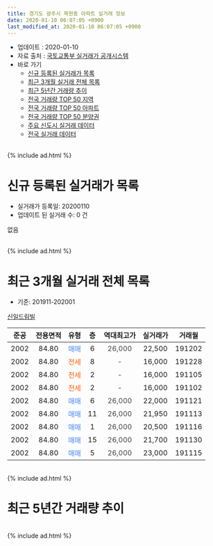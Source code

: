 ```yaml
---
title: 경기도 광주시 목현동 아파트 실거래 정보
date: 2020-01-10 06:07:05 +0900
last_modified_at: 2020-01-10 06:07:05 +0900
---
```


* 업데이트 : 2020-01-10
* 자료 출처 : [국토교통부 실거래가 공개시스템](http://rt.molit.go.kr)
* 바로 가기
    * [신규 등록된 실거래가 목록](#신규-등록된-실거래가-목록)
    * [최근 3개월 실거래 전체 목록](#최근-3개월-실거래-전체-목록)
    * [최근 5년간 거래량 추이](#최근-5년간-거래량-추이)
    * [전국 거래량 TOP 50 지역](https://inasie.github.io/apt-trade-info/최근-3개월-전국에서-가장-거래가-많이-발생한-지역)
    * [전국 거래량 TOP 50 아파트](https://inasie.github.io/apt-trade-info/최근-3개월-전국에서-가장-거래가-많이-발생한-아파트)
    * [전국 거래량 TOP 50 분양권](https://inasie.github.io/apt-trade-info/최근-3개월-전국에서-가장-거래가-많이-발생한-분양권)
    * [주요 신도시 실거래 데이터](https://inasie.github.io/apt-trade-info/주요-신도시)
    * [전국 실거래 데이터](https://inasie.github.io/apt-trade-info/전국)
<br>
{% include ad.html %}
<br>

# 신규 등록된 실거래가 목록
* 실거래가 등록일: 20200110
* 업데이트 된 실거래 수: 0 건

없음

<br>
{% include ad.html %}
<br>

# 최근 3개월 실거래 전체 목록
* 기준: 201911-202001


[신일드림빌](https://search.naver.com/search.naver?query=%EA%B2%BD%EA%B8%B0%EB%8F%84+%EA%B4%91%EC%A3%BC%EC%8B%9C+%EB%AA%A9%ED%98%84%EB%8F%99+%EC%8B%A0%EC%9D%BC%EB%93%9C%EB%A6%BC%EB%B9%8C)

|준공|전용면적|유형|층|역대최고가|실거래가|거래월|
|:---:|:---:|:---:|:---:|:---:|:---:|:---:|
|2002|84.80|<span style="color:#4285f3">매매</span>|6|<span style="color:#444444">26,000</span>|22,500|191202|
|2002|84.80|<span style="color:#ff5a00">전세</span>|8|<span style="color:#444444">-</span>|16,000|191228|
|2002|84.80|<span style="color:#ff5a00">전세</span>|2|<span style="color:#444444">-</span>|16,000|191105|
|2002|84.80|<span style="color:#ff5a00">전세</span>|2|<span style="color:#444444">-</span>|16,000|191102|
|2002|84.80|<span style="color:#4285f3">매매</span>|6|<span style="color:#444444">26,000</span>|22,000|191121|
|2002|84.80|<span style="color:#4285f3">매매</span>|11|<span style="color:#444444">26,000</span>|21,950|191113|
|2002|84.80|<span style="color:#4285f3">매매</span>|1|<span style="color:#444444">26,000</span>|20,500|191116|
|2002|84.80|<span style="color:#4285f3">매매</span>|15|<span style="color:#444444">26,000</span>|21,700|191130|
|2002|84.80|<span style="color:#4285f3">매매</span>|5|<span style="color:#444444">26,000</span>|23,000|191115|


<br>
{% include ad.html %}
<br>

# 최근 5년간 거래량 추이


<div style="width:100%;">
    <canvas id="deal_progress" height="200"></canvas>
</div>

<script>
new Chart(document.getElementById("deal_progress"), {
    type: 'line',
    data: {
        labels: ['201501','201502','201503','201504','201505','201506','201507','201508','201509','201510','201511','201512','201601','201602','201603','201604','201605','201606','201607','201608','201609','201610','201611','201612','201701','201702','201703','201704','201705','201706','201707','201708','201709','201710','201711','201712','201801','201802','201803','201804','201805','201806','201807','201808','201809','201810','201811','201812','201901','201902','201903','201904','201905','201906','201907','201908','201909','201910','201911','201912','202001'],
        datasets: [{
            label: '매매',
            pointRadius: 1,
            data: [1, 0, 4, 2, 3, 3, 2, 2, 3, 2, 3, 2, 1, 0, 2, 3, 0, 1, 0, 2, 1, 4, 0, 1, 0, 0, 0, 0, 1, 1, 3, 1, 0, 2, 0, 1, 0, 0, 3, 1, 0, 1, 0, 2, 2, 0, 2, 1, 2, 2, 3, 0, 2, 0, 1, 2, 1, 2, 5, 1, 0],
            borderColor: "rgba(255, 201, 14, 1)",
            backgroundColor: "rgba(255, 201, 14, 0.5)",
            fill: false,
            lineTension: 0
        },{
            label: '전월세',
            pointRadius: 1,
            data: [0, 4, 4, 3, 3, 3, 0, 2, 1, 4, 1, 0, 0, 1, 2, 1, 2, 1, 0, 0, 0, 2, 1, 3, 0, 0, 1, 2, 0, 2, 0, 2, 1, 2, 1, 0, 1, 1, 0, 0, 2, 1, 1, 0, 1, 2, 1, 0, 0, 2, 3, 4, 3, 1, 1, 2, 1, 1, 2, 1, 0],
            borderColor: "rgba(0, 141, 185, 1)",
            backgroundColor: "rgba(0, 141, 185, 0.5)",
            fill: false,
            lineTension: 0
        }
        ]
    },
    options: {
        responsive: true,
        title: {
            display: false
        },
        tooltips: {
            mode: 'index',
            intersect: false
        },
        hover: {
            mode: 'nearest',
            intersect: true
        },
        scales: {
            xAxes: [{
                display: true,
                scaleLabel: {
                    display: true,
                    labelString: '년/월'
                }
            }],
            yAxes: [{
                display: true,
                ticks: {
                    suggestedMin: 0,
                },
                scaleLabel: {
                    display: true,
                    labelString: '실거래 수'
                }
            }]
        }
    }
});

</script>


<br>
{% include ad.html %}
<br>

